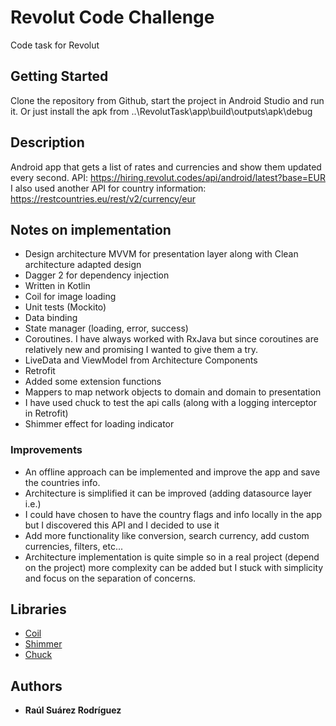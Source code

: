 # Revolut Code Challenge

Code task for Revolut

## Getting Started

Clone the repository from Github, start the project in Android Studio and run it. Or just install the apk from ..\RevolutTask\app\build\outputs\apk\debug

## Description

Android app that gets a list of rates and currencies and show them updated every second. API: https://hiring.revolut.codes/api/android/latest?base=EUR I also used another API for country information: https://restcountries.eu/rest/v2/currency/eur

## Notes on implementation

- Design architecture MVVM for presentation layer along with Clean architecture adapted design
- Dagger 2 for dependency injection
- Written in Kotlin
- Coil for image loading
- Unit tests (Mockito)
- Data binding
- State manager (loading, error, success)
- Coroutines. I have always worked with RxJava but since coroutines are relatively new and promising I wanted to give them a try.
- LiveData and ViewModel from Architecture Components
- Retrofit
- Added some extension functions
- Mappers to map network objects to domain and domain to presentation
- I have used chuck to test the api calls (along with a logging interceptor in Retrofit)
- Shimmer effect for loading indicator

### Improvements

- An offline approach can be implemented and improve the app and save the countries info.
- Architecture is simplified it can be improved (adding datasource layer i.e.)
- I could have chosen to have the country flags and info locally in the app but I discovered this API and I decided to use it
- Add more functionality like conversion, search currency, add custom currencies, filters, etc... 
- Architecture implementation is quite simple so in a real project (depend on the project) more complexity can be added but I stuck with simplicity and focus on the separation of concerns.


## Libraries

- [Coil](https://github.com/coil-kt/coil)
- [Shimmer](https://facebook.github.io/shimmer-android/)
- [Chuck](https://github.com/jgilfelt/chuck)

## Authors

* **Raúl Suárez Rodríguez**
